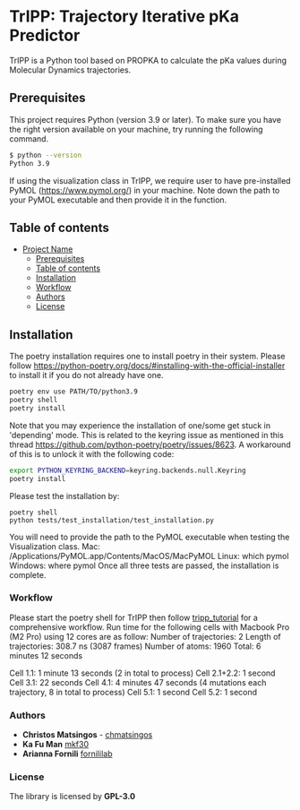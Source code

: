 # TrIPP: Trajectory Iterative pKa Predictor


TrIPP is a Python tool based on PROPKA to calculate the pKa values during Molecular Dynamics trajectories. 

## Prerequisites

This project requires Python (version 3.9 or later). To make sure you have the right version available on your machine, try running the following command. 

```sh
$ python --version
Python 3.9
```

If using the visualization class in TrIPP, we require user to have pre-installed PyMOL (https://www.pymol.org/) in your machine.
Note down the path to your PyMOL executable and then provide it in the function.

## Table of contents

- [Project Name](#project-name)
  - [Prerequisites](#prerequisites)
  - [Table of contents](#table-of-contents)
  - [Installation](#installation)
  - [Workflow](#workflow)
  - [Authors](#authors)
  - [License](#license)

## Installation
The poetry installation requires one to install poetry in their system.
Please follow https://python-poetry.org/docs/#installing-with-the-official-installer to install it if you do not already have one.
```sh
poetry env use PATH/TO/python3.9
poetry shell
poetry install 
```

Note that you may experience the installation of one/some get stuck in 'depending' mode.
This is related to the keyring issue as mentioned in this thread https://github.com/python-poetry/poetry/issues/8623.
A workaround of this is to unlock it with the following code: 
```sh
export PYTHON_KEYRING_BACKEND=keyring.backends.null.Keyring
poetry install
```

Please test the installation by:
```
poetry shell
python tests/test_installation/test_installation.py
```
You will need to provide the path to the PyMOL executable when testing the Visualization class.
Mac: /Applications/PyMOL.app/Contents/MacOS/MacPyMOL
Linux: which pymol
Windows: where pymol
Once all three tests are passed, the installation is complete.

### Workflow

Please start the poetry shell for TrIPP then follow [tripp_tutorial](tutorial/tripp_tutorial.ipynb) for a comprehensive workflow.
Run time for the following cells with Macbook Pro (M2 Pro) using 12 cores are as follow:
Number of trajectories: 2
Length of trajectories: 308.7 ns (3087 frames)
Number of atoms: 1960
Total: 6 minutes 12 seconds

Cell 1.1: 1 minute 13 seconds (2 in total to process)
Cell 2.1+2.2: 1 second
Cell 3.1: 22 seconds
Cell 4.1: 4 minutes 47 seconds (4 mutations each trajectory, 8 in total to process)
Cell 5.1: 1 second
Cell 5.2: 1 second
### Authors

* **Christos Matsingos** - [chmatsingos](https://github.com/chmatsingos)
* **Ka Fu Man** [mkf30](https://github.com/mkf30)
* **Arianna Fornili** [fornililab](https://github.com/fornililab)

### License

The library is licensed by **GPL-3.0**
